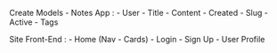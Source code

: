 Create Models - Notes App :
    - User
    - Title
    - Content
    - Created 
    - Slug
    - Active 
    - Tags 


Site Front-End :
    - Home (Nav - Cards)
    - Login
    - Sign Up
    - User Profile
